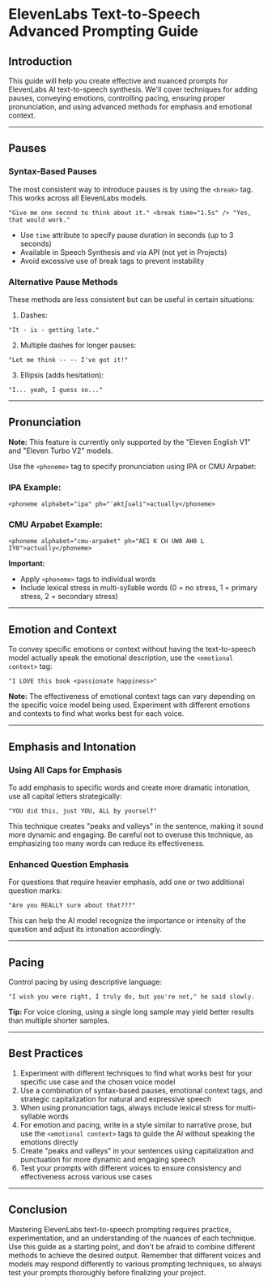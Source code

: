 # ElevenLabs Text-to-Speech Advanced Prompting Guide

## Introduction

This guide will help you create effective and nuanced prompts for ElevenLabs AI text-to-speech synthesis. We'll cover techniques for adding pauses, conveying emotions, controlling pacing, ensuring proper pronunciation, and using advanced methods for emphasis and emotional context.

---

## Pauses

### Syntax-Based Pauses

The most consistent way to introduce pauses is by using the `<break>` tag. This works across all ElevenLabs models.

```
"Give me one second to think about it." <break time="1.5s" /> "Yes, that would work."
```

- Use `time` attribute to specify pause duration in seconds (up to 3 seconds)
- Available in Speech Synthesis and via API (not yet in Projects)
- Avoid excessive use of break tags to prevent instability

### Alternative Pause Methods

These methods are less consistent but can be useful in certain situations:

1. Dashes:

```
"It - is - getting late."
```

2. Multiple dashes for longer pauses:

```
"Let me think -- -- I've got it!"
```

3. Ellipsis (adds hesitation):

```
"I... yeah, I guess so..."
```

---

## Pronunciation

**Note:** This feature is currently only supported by the "Eleven English V1" and "Eleven Turbo V2" models.

Use the `<phoneme>` tag to specify pronunciation using IPA or CMU Arpabet:

### IPA Example:

```
<phoneme alphabet="ipa" ph="ˈæktʃuəli">actually</phoneme>
```

### CMU Arpabet Example:

```
<phoneme alphabet="cmu-arpabet" ph="AE1 K CH UW0 AH0 L IY0">actually</phoneme>
```

**Important:**
- Apply `<phoneme>` tags to individual words
- Include lexical stress in multi-syllable words (0 = no stress, 1 = primary stress, 2 = secondary stress)

---

## Emotion and Context

To convey specific emotions or context without having the text-to-speech model actually speak the emotional description, use the `<emotional context>` tag:

```
"I LOVE this book <passionate happiness>"
```

**Note:** The effectiveness of emotional context tags can vary depending on the specific voice model being used. Experiment with different emotions and contexts to find what works best for each voice.

---

## Emphasis and Intonation

### Using All Caps for Emphasis

To add emphasis to specific words and create more dramatic intonation, use all capital letters strategically:

```
"YOU did this, just YOU, ALL by yourself"
```

This technique creates "peaks and valleys" in the sentence, making it sound more dynamic and engaging. Be careful not to overuse this technique, as emphasizing too many words can reduce its effectiveness.

### Enhanced Question Emphasis

For questions that require heavier emphasis, add one or two additional question marks:

```
"Are you REALLY sure about that???"
```

This can help the AI model recognize the importance or intensity of the question and adjust its intonation accordingly.

---

## Pacing

Control pacing by using descriptive language:

```
"I wish you were right, I truly do, but you're not," he said slowly.
```

**Tip:** For voice cloning, using a single long sample may yield better results than multiple shorter samples.

---

## Best Practices

1. Experiment with different techniques to find what works best for your specific use case and the chosen voice model
2. Use a combination of syntax-based pauses, emotional context tags, and strategic capitalization for natural and expressive speech
3. When using pronunciation tags, always include lexical stress for multi-syllable words
4. For emotion and pacing, write in a style similar to narrative prose, but use the `<emotional context>` tags to guide the AI without speaking the emotions directly
5. Create "peaks and valleys" in your sentences using capitalization and punctuation for more dynamic and engaging speech
6. Test your prompts with different voices to ensure consistency and effectiveness across various use cases

---

## Conclusion

Mastering ElevenLabs text-to-speech prompting requires practice, experimentation, and an understanding of the nuances of each technique. Use this guide as a starting point, and don't be afraid to combine different methods to achieve the desired output. Remember that different voices and models may respond differently to various prompting techniques, so always test your prompts thoroughly before finalizing your project.